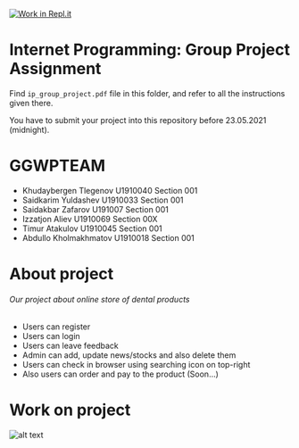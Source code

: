 [![Work in Repl.it](https://classroom.github.com/assets/work-in-replit-14baed9a392b3a25080506f3b7b6d57f295ec2978f6f33ec97e36a161684cbe9.svg)](https://classroom.github.com/online_ide?assignment_repo_id=423547&assignment_repo_type=GroupAssignmentRepo)
# Internet Programming: Group Project Assignment

Find `ip_group_project.pdf` file in this folder, and refer to all the instructions given there. 

You have to submit your project into this repository before 23.05.2021 (midnight).

# GGWPTEAM
* Khudaybergen Tlegenov U1910040 Section 001
* Saidkarim Yuldashev U1910033 Section 001
* Saidakbar Zafarov U191007 Section 001
* Izzatjon Aliev U1910069 Section 00X
* Timur Atakulov U1910045 Section 001
* Abdullo Kholmakhmatov U1910018 Section 001

# About project
###### Our project about online store of dental products
* Users can register
* Users can login
* Users can leave feedback
* Admin can add, update news/stocks and also delete them
* Users can check in browser using searching icon on top-right
* Also users can order and pay to the product (Soon...)

# Work on project
![alt text](https://i.ibb.co/N76hZjF/2021-05-22-19-37-08.png)
